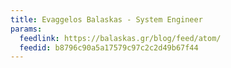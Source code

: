 ```yaml
---
title: Evaggelos Balaskas - System Engineer
params:
  feedlink: https://balaskas.gr/blog/feed/atom/
  feedid: b8796c90a5a17579c97c2c2d49b67f44
---
```

